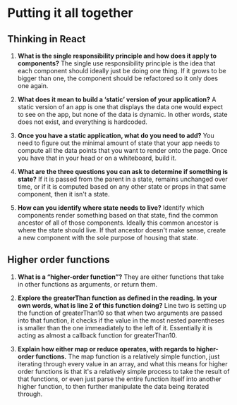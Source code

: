 # Putting it all together

## Thinking in React

1. **What is the single responsibility principle and how does it apply to components?** The single use responsibility principle is the idea that each component should ideally just be doing one thing. If it grows to be bigger than one, the component should be refactored so it only does one again.

2. **What does it mean to build a ‘static’ version of your application?** A static version of an app is one that displays the data one would expect to see on the app, but none of the data is dynamic. In other words, state does not exist, and everything is hardcoded. 

3. **Once you have a static application, what do you need to add?** You need to figure out the minimal amount of state that your app needs to compute all the data points that you want to render onto the page. Once you have that in your head or on a whiteboard, build it.

4. **What are the three questions you can ask to determine if something is state?** If it is passed from the parent in a state, remains unchanged over time, or if it is computed based on any other state or props in that same component, then it isn't a state. 

5. **How can you identify where state needs to live?** Identify which components render something based on that state, find the common ancestor of all of those components. Ideally this common ancestor is where the state should live. If that ancestor doesn't make sense, create a new component with the sole purpose of housing that state.

## Higher order functions

1. **What is a “higher-order function”?** They are either functions that take in other functions as arguments, or return them.

2. **Explore the greaterThan function as defined in the reading. In your own words, what is line 2 of this function doing?** Line two is setting up the function of greaterThan10 so that when two arguments are passed into that function, it checks if the value in the most nested parentheses is smaller than the one immeadiately to the left of it. Essentially it is acting as almost a callback function for greaterThan10.

3. **Explain how either map or reduce operates, with regards to higher-order functions.** The map function is a relatively simple function, just iterating through every value in an array, and what this means for higher order functions is that it's a relatively simple process to take the result of that functions, or even just parse the entire function itself into another higher function, to then further manipulate the data being iterated through.